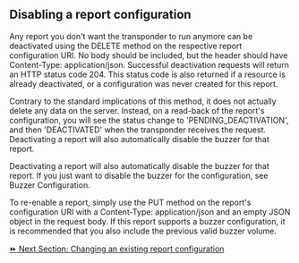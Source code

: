 <h2>Disabling a report configuration</h2>  
Any report you don't want the transponder to run anymore can be deactivated using the DELETE method on the respective report configuration URI. No body should be included, but the header should have Content-Type: application/json. Successful deactivation requests will return an HTTP status code 204. This status code is also returned if a resource is already deactivated, or a configuration was never created for this report.  

Contrary to the standard implications of this method, it does not actually delete any data on the server. Instead, on a read-back of the report's configuration, you will see the status change to 'PENDING_DEACTIVATION', and then 'DEACTIVATED' when the transponder receives the request. Deactivating a report will also automatically disable the buzzer for that report.  

Deactivating a report will also automatically disable the buzzer for that report. If you just want to disable the buzzer for the configuration, see Buzzer Configuration.  

To re-enable a report, simply use the PUT method on the report's configuration URI with a Content-Type: application/json and an empty JSON object in the request body. If this report supports a buzzer configuration, it is recommended that you also include the previous valid buzzer volume.  

[:fast_forward: Next Section: Changing an existing report configuration](/changingExistingConfig.md)
